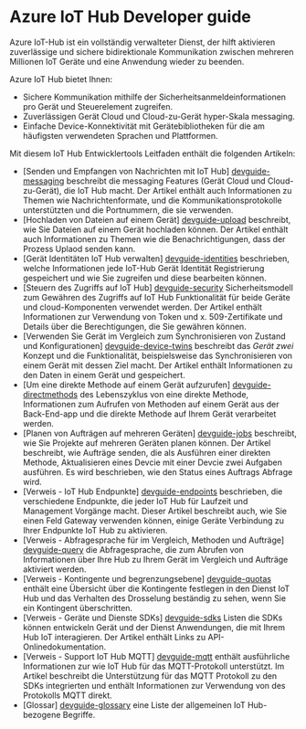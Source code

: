 <properties
 pageTitle="Leitfaden Themen IoT Hub Entwicklertools | Microsoft Azure"
 description="Azure IoT Hub Entwicklertools Leitfadens, der umfasst IoT Hub Endpunkte, Sicherheit, Gerät Identität Registrierung, Gerätemanagement und messaging"
 services="iot-hub"
 documentationCenter=".net"
 authors="dominicbetts"
 manager="timlt"
 editor=""/>

<tags
 ms.service="iot-hub"
 ms.devlang="multiple"
 ms.topic="article"
 ms.tgt_pltfrm="na"
 ms.workload="na"
 ms.date="09/30/2016" 
 ms.author="dobett"/>

# <a name="azure-iot-hub-developer-guide"></a>Azure IoT Hub Developer guide

Azure IoT-Hub ist ein vollständig verwalteter Dienst, der hilft aktivieren zuverlässige und sichere bidirektionale Kommunikation zwischen mehreren Millionen IoT Geräte und eine Anwendung wieder zu beenden.

Azure IoT Hub bietet Ihnen:

* Sichere Kommunikation mithilfe der Sicherheitsanmeldeinformationen pro Gerät und Steuerelement zugreifen.
* Zuverlässigen Gerät Cloud und Cloud-zu-Gerät hyper-Skala messaging.
* Einfache Device-Konnektivität mit Gerätebibliotheken für die am häufigsten verwendeten Sprachen und Plattformen.

Mit diesem IoT Hub Entwicklertools Leitfaden enthält die folgenden Artikeln:

- [Senden und Empfangen von Nachrichten mit IoT Hub] [ devguide-messaging] beschreibt die messaging Features (Gerät Cloud und Cloud-zu-Gerät), die IoT Hub macht. Der Artikel enthält auch Informationen zu Themen wie Nachrichtenformate, und die Kommunikationsprotokolle unterstützten und die Portnummern, die sie verwenden.
- [Hochladen von Dateien auf einem Gerät] [ devguide-upload] beschreibt, wie Sie Dateien auf einem Gerät hochladen können. Der Artikel enthält auch Informationen zu Themen wie die Benachrichtigungen, dass der Prozess Uplaod senden kann.
- [Gerät Identitäten IoT Hub verwalten] [ devguide-identities] beschrieben, welche Informationen jede IoT-Hub Gerät Identität Registrierung gespeichert und wie Sie zugreifen und diese bearbeiten können.
- [Steuern des Zugriffs auf IoT Hub] [ devguide-security] Sicherheitsmodell zum Gewähren des Zugriffs auf IoT Hub Funktionalität für beide Geräte und cloud-Komponenten verwendet werden. Der Artikel enthält Informationen zur Verwendung von Token und x. 509-Zertifikate und Details über die Berechtigungen, die Sie gewähren können.
- [Verwenden Sie Gerät im Vergleich zum Synchronisieren von Zustand und Konfigurationen] [ devguide-device-twins] beschreibt das *Gerät zwei* Konzept und die Funktionalität, beispielsweise das Synchronisieren von einem Gerät mit dessen Ziel macht. Der Artikel enthält Informationen zu den Daten in einem Gerät und gespeichert.
- [Um eine direkte Methode auf einem Gerät aufzurufen] [ devguide-directmethods] des Lebenszyklus von eine direkte Methode, Informationen zum Aufrufen von Methoden auf einem Gerät aus der Back-End-app und die direkte Methode auf Ihrem Gerät verarbeitet werden.
- [Planen von Aufträgen auf mehreren Geräten] [ devguide-jobs] beschreibt, wie Sie Projekte auf mehreren Geräten planen können. Der Artikel beschreibt, wie Aufträge senden, die als Ausführen einer direkten Methode, Aktualisieren eines Devcie mit einer Devcie zwei Aufgaben ausführen. Es wird beschrieben, wie den Status eines Auftrags Abfrage wird.
- [Verweis - IoT Hub Endpunkte] [ devguide-endpoints] beschrieben, die verschiedene Endpunkte, die jeder IoT Hub für Laufzeit und Management Vorgänge macht. Dieser Artikel beschreibt auch, wie Sie einen Feld Gateway verwenden können, einige Geräte Verbindung zu Ihrer Endpunkte IoT Hub zu aktivieren.
- [Verweis - Abfragesprache für im Vergleich, Methoden und Aufträge] [ devguide-query] die Abfragesprache, die zum Abrufen von Informationen über Ihre Hub zu Ihrem Gerät im Vergleich und Aufträge aktiviert werden.
- [Verweis - Kontingente und begrenzungsebene] [ devguide-quotas] enthält eine Übersicht über die Kontingente festlegen in den Dienst IoT Hub und das Verhalten des Drosselung beständig zu sehen, wenn Sie ein Kontingent überschritten.
- [Verweis - Geräte und Dienste SDKs] [ devguide-sdks] Listen die SDKs können entwickeln Gerät und der Dienst Anwendungen, die mit Ihrem Hub IoT interagieren. Der Artikel enthält Links zu API-Onlinedokumentation.
- [Verweis - Support IoT Hub MQTT] [ devguide-mqtt] enthält ausführliche Informationen zur wie IoT Hub für das MQTT-Protokoll unterstützt. Im Artikel beschreibt die Unterstützung für das MQTT Protokoll zu den SDKs integrierten und enthält Informationen zur Verwendung von des Protokolls MQTT direkt.
- [Glossar] [ devguide-glossary] eine Liste der allgemeinen IoT Hub-bezogene Begriffe.



[devguide-messaging]: iot-hub-devguide-messaging.md
[devguide-upload]: iot-hub-devguide-file-upload.md
[devguide-identities]: iot-hub-devguide-identity-registry.md
[devguide-security]: iot-hub-devguide-security.md
[devguide-device-twins]: iot-hub-devguide-device-twins.md
[devguide-directmethods]: iot-hub-devguide-direct-methods.md
[devguide-jobs]: iot-hub-devguide-jobs.md
[devguide-endpoints]: iot-hub-devguide-endpoints.md
[devguide-quotas]: iot-hub-devguide-quotas-throttling.md
[devguide-query]: iot-hub-devguide-query-language.md
[devguide-sdks]: iot-hub-devguide-sdks.md
[devguide-mqtt]: iot-hub-mqtt-support.md
[devguide-glossary]: iot-hub-devguide-glossary.md


